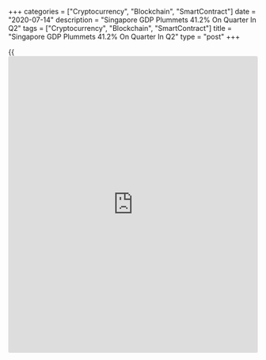 +++
categories = ["Cryptocurrency", "Blockchain", "SmartContract"]
date = "2020-07-14"
description = "Singapore GDP Plummets 41.2% On Quarter In Q2"
tags = ["Cryptocurrency", "Blockchain", "SmartContract"]
title = "Singapore GDP Plummets 41.2% On Quarter In Q2"
type = "post"
+++

{{<iframe id="large-banner" src="https://www.bounty.group/#slide=17.0" width="100%" height="600" scrolling="no" style="border: 0px solid rgb(216, 221, 230); border-radius: 3px;">}}

Singapore's gross domestic product tumbled a seasonally adjusted 41.2
percent on quarter in the second quarter of 2020, the Ministry of Trade
and Industry said in Tuesday's advance estimate.

That missed forecasts for a drop of 37.4 percent following the upwardly
revised 3.3 percent contraction in the previous three months (originally
-4.7 percent).

On a yearly basis, Singapore's GDP sank 12.6 percent - again shy of
expectations for 10.5 percent following the upwardly revised 0.3 percent
fall in the three months prior (originally -0.7 percent).

For comments and feedback [contact](https://www.playgroundfx.com/contact/): editorial@rtt[news](https://www.letsplayfx.com/blog/forex-news-website/).com

[Economic News][1]

 **What parts of the world are seeing the best (and worst) economic
performances lately? Click[here][2] to check out our [Econ Scorecard][2]
and find out! See up-to-the-moment [ranking](https://www.playgroundfx.com/blog/crypto-exchange-ranking/)s for the best and worst
performers in [GDP][3], [unemployment rate][4], [inflation][5] and much
more.**

   1. www.rtt[news](https://www.letsplayfx.com/blog/forex-news-website/).com/Content/EconomicNews.aspx
   2. www.rtt[news](https://www.letsplayfx.com/blog/forex-news-website/).com/economic-scorecard/world-rank/retail-sales/highest-performance.aspx
   3. www.rtt[news](https://www.letsplayfx.com/blog/forex-news-website/).com/economic-scorecard/world-rank/GDP/highest-performance.aspx
   4. www.rtt[news](https://www.letsplayfx.com/blog/forex-news-website/).com/economic-scorecard/world-rank/unemployment-rate/lowest-performance.aspx
   5. www.rtt[news](https://www.letsplayfx.com/blog/forex-news-website/).com/economic-scorecard/world-rank/CPI/highest-performance.aspx